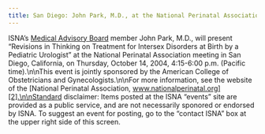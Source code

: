 ```yaml
---
title: San Diego: John Park, M.D., at the National Perinatal Association
---
```


<span class="caps">ISNA</span>&#8217;s [Medical Advisory Board][1] member John Park, M.D., will present &#8220;Revisions in Thinking on Treatment for Intersex Disorders at Birth by a Pediatric Urologist&#8221; at the National Perinatal Association meeting in San Diego, California, on Thursday, October 14, 2004, 4:15-6:00 p.m. (Pacific time).\n\nThis event is jointly sponsored by the American College of Obstetricians and Gynecologists.\n\nFor more information, see the website of the [National Perinatal Association, www.nationalperinatal.org][2].\n\nStandard disclaimer: Items posted at the <span class="caps">ISNA</span> &#8220;events&#8221; site are provided as a public service, and are not necessarily sponored or endorsed by <span class="caps">ISNA</span>. To suggest an event for posting, go to the &#8220;contact <span class="caps">ISNA</span>&#8221; box at the upper right side of this screen.

 [1]: about/medicalboard
 [2]: http://www.nationalperinatal.org